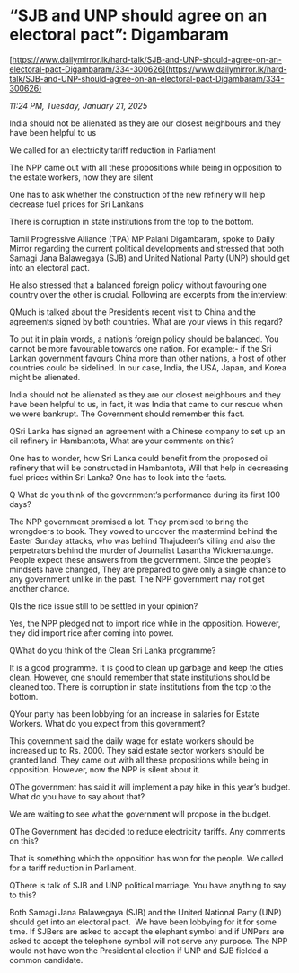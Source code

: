 # “SJB and UNP should agree on an electoral pact”: Digambaram

[https://www.dailymirror.lk/hard-talk/SJB-and-UNP-should-agree-on-an-electoral-pact-Digambaram/334-300626](https://www.dailymirror.lk/hard-talk/SJB-and-UNP-should-agree-on-an-electoral-pact-Digambaram/334-300626)

*11:24 PM, Tuesday, January 21, 2025*

India should not be alienated as they are our closest neighbours and they have been helpful to us

We called for an electricity tariff reduction in Parliament

The NPP came out with all these propositions while being in opposition to the estate workers, now they are silent

One has to ask whether the construction of the new refinery will help decrease fuel prices for Sri Lankans

There is corruption in state institutions from the top to the bottom.

Tamil Progressive Alliance (TPA) MP Palani Digambaram, spoke to Daily Mirror regarding the current political developments and stressed that both Samagi Jana Balawegaya (SJB) and United National Party (UNP) should get into an electoral pact.

He also stressed that a balanced foreign policy without favouring one country over the other is crucial. Following are excerpts from the interview:

QMuch is talked about the President’s recent visit to China and the agreements signed by both countries. What are your views in this regard?

To put it in plain words, a nation’s foreign policy should be balanced. You cannot be more favourable towards one nation. For example:- if the Sri Lankan government favours China more than other nations, a host of other countries could be sidelined. In our case, India, the USA, Japan, and Korea might be alienated.

India should not be alienated as they are our closest neighbours and they have been helpful to us, in fact, it was India that came to our rescue when we were bankrupt. The Government should remember this fact.

QSri Lanka has signed an agreement with a Chinese company to set up an oil refinery in Hambantota, What are your comments on this?

One has to wonder, how Sri Lanka could benefit from the proposed oil refinery that will be constructed in Hambantota, Will that help in decreasing fuel prices within Sri Lanka? One has to look into the facts.

Q What do you think of the government’s performance during its first 100 days?

The NPP government promised a lot. They promised to bring the wrongdoers to book. They vowed to uncover the mastermind behind the Easter Sunday attacks, who was behind Thajudeen’s killing and also the perpetrators behind the murder of Journalist Lasantha Wickrematunge. People expect these answers from the government. Since the people’s mindsets have changed, They are prepared to give only a single chance to any government unlike in the past. The NPP government may not get another chance.

QIs the rice issue still to be settled in your opinion?

Yes, the NPP pledged not to import rice while in the opposition. However, they did import rice after coming into power.

QWhat do you think of the Clean Sri Lanka programme?

It is a good programme. It is good to clean up garbage and keep the cities clean. However, one should remember that state institutions should be cleaned too. There is corruption in state institutions from the top to the bottom.

QYour party has been lobbying for an increase in salaries for Estate Workers. What do you expect from this government?

This government said the daily wage for estate workers should be increased up to Rs. 2000. They said estate sector workers should be granted land. They came out with all these propositions while being in opposition. However, now the NPP is silent about it.

QThe government has said it will implement a pay hike in this year’s budget. What do you have to say about that?

We are waiting to see what the government will propose in the budget.

QThe Government has decided to reduce electricity tariffs. Any comments on this?

That is something which the opposition has won for the people. We called for a tariff reduction in Parliament.

QThere is talk of SJB and UNP political marriage. You have anything to say to this?

Both Samagi Jana Balawegaya (SJB) and the United National Party (UNP) should get into an electoral pact.  We have been lobbying for it for some time. If SJBers are asked to accept the elephant symbol and if UNPers are asked to accept the telephone symbol will not serve any purpose. The NPP would not have won the Presidential election if UNP and SJB fielded a common candidate.

